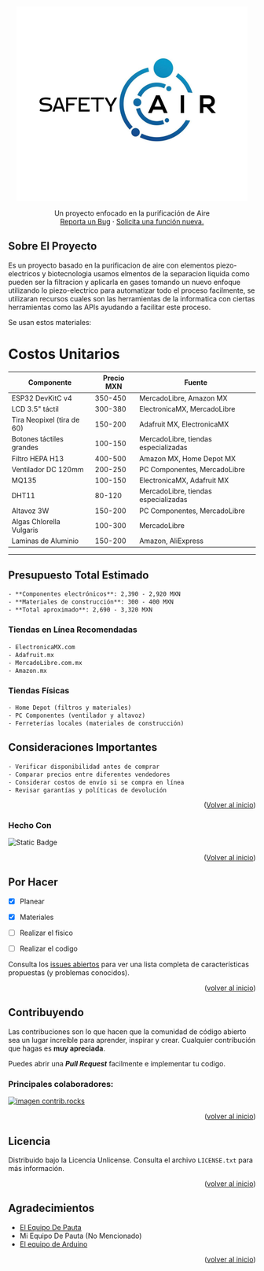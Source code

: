 <!-- Mejorada la compatibilidad del enlace "Volver al inicio": Ver: https://github.com/othneildrew/Best-README-Template/pull/73 -->
<a id="readme-top"></a>
<!--
*** ¡Gracias por revisar el Best-README-Template! Si tienes una sugerencia
*** que lo haga aún mejor, por favor fork el repositorio y crea un pull request
*** o simplemente abre un issue con la etiqueta "enhancement".
*** ¡No olvides darle una estrella al proyecto!
*** ¡Gracias nuevamente! Ahora, ve y crea algo INCREÍBLE! :D
-->



<!-- ESCUDOS DEL PROYECTO -->
<!--
*** Estoy usando enlaces de estilo "referencia" en markdown para mayor legibilidad.
*** Los enlaces de referencia se encierran entre corchetes [ ] en lugar de paréntesis ( ).
*** Consulta la parte inferior de este documento para la declaración de las variables de referencia
*** para contributors-url, forks-url, etc. Esta es una sintaxis opcional y concisa que puedes usar.
*** https://www.markdownguide.org/basic-syntax/#reference-style-links
-->



<!-- LOGO DEL PROYECTO -->
<br />
<div align="center">
  <a href="https://github.com/othneildrew/Best-README-Template">
    <img src="images/Post de Facebook Logo Vibras simple amarillo.png" alt="Logo" width="470" height="394">
  </a>
  <p align="center">
    Un proyecto enfocado en la purificación de Aire
    <br />
    <a href="https://github.com/Mtt1-dev/SafetyAir/issues/new?labels=bug&template=bug-report---.md">Reporta un Bug</a>
    &middot;
    <a href="https://github.com/Mtt1-dev/SafetyAir/issues/new?labels=enhancement&template=feature-request---.md">Solicita una función nueva.</a>
  </p>
</div>

<!-- SOBRE EL PROYECTO -->
## Sobre El Proyecto

Es un proyecto basado en la purificacion de aire con elementos piezo-electricos y biotecnologia usamos elmentos de la separacion liquida como pueden ser la filtracion y aplicarla en gases tomando un nuevo enfoque utilizando lo piezo-electrico para automatizar todo el proceso facilmente, se utilizaran recursos cuales son las herramientas de la informatica con ciertas herramientas como las APIs ayudando a facilitar este proceso.

Se usan estos materiales:

 # Costos Unitarios

| Componente                     | Precio MXN       | Fuente                        |
|---------------------------------|------------------|-------------------------------|
| ESP32 DevKitC v4                | 350-450          | MercadoLibre, Amazon MX        |
| LCD 3.5" táctil                 | 300-380          | ElectronicaMX, MercadoLibre    |
| Tira Neopixel (tira de 60)      | 150-200          | Adafruit MX, ElectronicaMX     |
| Botones táctiles grandes        | 100-150          | MercadoLibre, tiendas especializadas |
| Filtro HEPA H13                 | 400-500          | Amazon MX, Home Depot MX       |
| Ventilador DC 120mm             | 200-250          | PC Componentes, MercadoLibre   |
| MQ135                           | 100-150          | ElectronicaMX, Adafruit MX     |
| DHT11                           | 80-120           | MercadoLibre, tiendas especializadas |
| Altavoz 3W                      | 150-200          | PC Componentes, MercadoLibre   |
| Algas Chlorella Vulgaris        | 100-300          | MercadoLibre                   |
| Laminas de Aluminio             | 150-200          | Amazon, AliExpress             |
---------------------------------------------------------------------------------------
  ## Presupuesto Total Estimado
    - **Componentes electrónicos**: 2,390 - 2,920 MXN
    - **Materiales de construcción**: 300 - 400 MXN
    - **Total aproximado**: 2,690 - 3,320 MXN

  ### Tiendas en Línea Recomendadas
    - ElectronicaMX.com
    - Adafruit.mx
    - MercadoLibre.com.mx
    - Amazon.mx

  ### Tiendas Físicas
    - Home Depot (filtros y materiales)
    - PC Componentes (ventilador y altavoz)
    - Ferreterías locales (materiales de construcción)

  ## Consideraciones Importantes
    - Verificar disponibilidad antes de comprar
    - Comparar precios entre diferentes vendedores
    - Considerar costos de envío si se compra en línea
    - Revisar garantías y políticas de devolución


<p align="right">(<a href="#readme-top">Volver al inicio</a>)</p>

### Hecho Con

![Static Badge](https://img.shields.io/badge/Ardu-ino-teal?style=for-the-badge&logo=arduino&labelColor=%2300b1fc)


<p align="right">(<a href="#readme-top">Volver al inicio</a>)</p>
<!-- ROADMAP -->

## Por Hacer

  - [x] Planear
  - [x] Materiales
  - [ ] Realizar el fisico
  - [ ] Realizar el codigo


Consulta los [issues abiertos](https://github.com/Mtt1-dev/SafetyAir/issues) para ver una lista completa de características propuestas (y problemas conocidos).

<p align="right">(<a href="#readme-top">volver al inicio</a>)</p>

<!-- CONTRIBUCIÓN -->
## Contribuyendo

Las contribuciones son lo que hacen que la comunidad de código abierto sea un lugar increíble para aprender, inspirar y crear. Cualquier contribución que hagas es **muy apreciada**.

Puedes abrir una ***Pull Request*** facilmente e implementar tu codigo.

### Principales colaboradores:

<a href="https://github.com/Mtt1-dev/graphs/contributors">
  <img src="https://contrib.rocks/image?repo=Mtt1-dev/SafetyAir" alt="imagen contrib.rocks" />
</a>

<p align="right">(<a href="#readme-top">volver al inicio</a>)</p>

<!-- LICENCIA -->
## Licencia

Distribuido bajo la Licencia Unlicense. Consulta el archivo `LICENSE.txt` para más información.

<p align="right">(<a href="#readme-top">volver al inicio</a>)</p>

<!-- AGRADECIMIENTOS -->
## Agradecimientos

* [El Equipo De Pauta](https://www.pauta.org.mx/en/)
* Mi Equipo De Pauta (No Mencionado)
* [El equipo de Arduino](https://www.arduino.cc/)

<p align="right">(<a href="#readme-top">volver al inicio</a>)</p>

